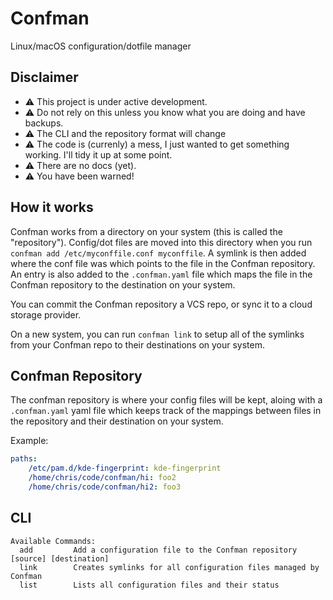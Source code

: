 # Confman
Linux/macOS configuration/dotfile manager

## Disclaimer
- ⚠️ This project is under active development.
- ⚠️ Do not rely on this unless you know what you are doing and have backups.
- ⚠️ The CLI and the repository format will change
- ⚠️ The code is (currenly) a mess, I just wanted to get something working. I'll tidy it up at some point.
- ⚠️ There are no docs (yet).
- ⚠️ You have been warned!

## How it works

Confman works from a directory on your system (this is called the "repository"). Config/dot files
are moved into this directory when you run `confman add /etc/myconffile.conf myconffile`. A symlink
is then added where the conf file was which points to the file in the Confman repository. An entry
is also added to the `.confman.yaml` file which maps the file in the Confman repository to the destination
on your system.

You can commit the Confman repository a VCS repo, or sync it to a cloud storage provider.

On a new system, you can run `confman link` to setup all of the symlinks from your Confman repo to
their destinations on your system.

## Confman Repository

The confman repository is where your config files will be kept, aloing with a `.confman.yaml` yaml file which keeps track of the mappings between files in the repository and their destination on your system.

Example:
```yaml
paths:
    /etc/pam.d/kde-fingerprint: kde-fingerprint
    /home/chris/code/confman/hi: foo2
    /home/chris/code/confman/hi2: foo3
```

## CLI

```
Available Commands:
  add         Add a configuration file to the Confman repository [source] [destination]
  link        Creates symlinks for all configuration files managed by Confman
  list        Lists all configuration files and their status
```
